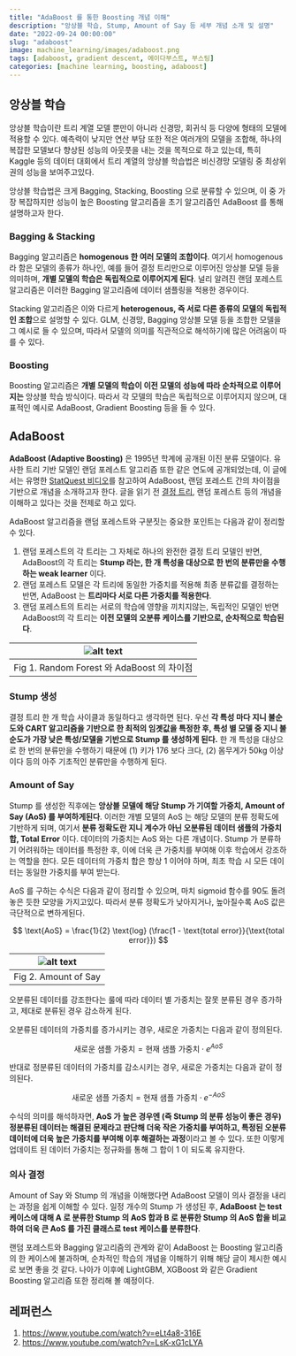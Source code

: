 ```yaml
---
title: "AdaBoost 를 통한 Boosting 개념 이해"
description: "앙상블 학습, Stump, Amount of Say 등 세부 개념 소개 및 설명"
date: "2022-09-24 00:00:00"
slug: "adaboost"
image: machine_learning/images/adaboost.png
tags: [adaboost, gradient descent, 에이다부스트, 부스팅]
categories: [machine learning, boosting, adaboost]
---
```

## 앙상블 학습

앙상블 학습이란 트리 계열 모델 뿐만이 아니라 신경망, 회귀식 등 다양에 형태의 모델에 적용할 수 있다. 예측력이 낮지만 연산 부담 또한 적은 여러개의 모델을 조합해, 하나의 복잡한 모델보다 향상된 성능의 아웃풋을 내는 것을 목적으로 하고 있는데, 특히 Kaggle 등의 데이터 대회에서 트리 계열의 앙상블 학습법은 비신경망 모델링 중 최상위권의 성능을 보여주고있다.

앙상블 학습법은 크게 Bagging, Stacking, Boosting 으로 분류할 수 있으며, 이 중 가장 복잡하지만 성능이 높은 Boosting 알고리즘을 초기 알고리즘인 AdaBoost 를 통해 설명하고자 한다.

### Bagging & Stacking

Bagging 알고리즘은 **homogenous 한 여러 모델의 조합이다**. 여기서 homogenous 라 함은 모델의 종류가 하나인, 예를 들어 결정 트리만으로 이루어진 앙상블 모델 등을 의미하며, **개별 모델의 학습은 독립적으로 이루어지게 된다**. 널리 알려진 랜덤 포레스트 알고리즘은 이러한 Bagging 알고리즘에 데이터 샘플링을 적용한 경우이다.

Stacking 알고리즘은 이와 다르게 **heterogenous, 즉 서로 다른 종류의 모델의 독립적인 조합**으로 설명할 수 있다. GLM, 신경망, Bagging 앙상블 모델 등을 조합한 모델을 그 예시로 들 수 있으며, 따라서 모델의 의미를 직관적으로 해석하기에 많은 어려움이 따를 수 있다.

### Boosting

Boosting 알고리즘은 **개별 모델의 학습이 이전 모델의 성능에 따라 순차적으로 이루어지는** 앙상블 학습 방식이다. 따라서 각 모델의 학습은 독립적으로 이루어지지 않으며, 대표적인 예시로 AdaBoost, Gradient Boosting 등을 들 수 있다.

## AdaBoost

**AdaBoost (Adaptive Boosting)** 은 1995년 학계에 공개된 이진 분류 모델이다. 유사한 트리 기반 모델인 랜덤 포레스트 알고리즘 또한 같은 연도에 공개되었는데, 이 글에서는 유명한 [StatQuest 비디오](https://www.youtube.com/watch?v=LsK-xG1cLYA)를 참고하여 AdaBoost, 랜덤 포레스트 간의 차이점을 기반으로 개념을 소개하고자 한다. 글을 읽기 전 [결정 트리](https://meme2515.github.io/machine_learning/decision_tree/), 랜덤 포레스트 등의 개념을 이해하고 있다는 것을 전제로 하고 있다.

AdaBoost 알고리즘을 랜덤 포레스트와 구분짓는 중요한 포인트는 다음과 같이 정리할 수 있다.

1. 랜덤 포레스트의 각 트리는 그 자체로 하나의 완전한 결정 트리 모델인 반면, AdaBoost의 각 트리는 **Stump 라는, 한 개 특성을 대상으로 한 번의 분류만을 수행하는 weak learner** 이다.
2. 랜덤 포레스트 모델은 각 트리에 동일한 가중치를 적용해 최종 분류값를 결정하는 반면, AdaBoost 는 **트리마다 서로 다른 가중치를 적용한다**.
3. 랜덤 포레스트의 트리는 서로의 학습에 영향을 끼치지않는, 독립적인 모델인 반면 AdaBoost의 각 트리는 **이전 모델의 오분류 케이스를 기반으로, 순차적으로 학습된다**.

| ![alt text](machine_learning/images/adaboost_1.jpg) |
|:--:|
| Fig 1. Random Forest 와 AdaBoost 의 차이점 |

### Stump 생성

결정 트리 한 개 학습 사이클과 동일하다고 생각하면 된다. 우선 **각 특성 마다 지니 불순도와 CART 알고리즘을 기반으로 한 최적의 임곗값을 특정한 후, 특성 별 모델 중 지니 불순도가 가장 낮은 특성/모델을 기반으로 Stump 를 생성하게 된다.** 한 개 특성을 대상으로 한 번의 분류만을 수행하기 때문에 (1) 키가 176 보다 크다, (2) 몸무게가 50kg 이상이다 등의 아주 기초적인 분류만을 수행하게 된다. 

### Amount of Say

Stump 를 생성한 직후에는 **앙상블 모델에 해당 Stump 가 기여할 가중치, Amount of Say (AoS) 를 부여하게된다**. 이러한 개별 모델의 AoS 는 해당 모델의 분류 정확도에 기반하게 되며, 여기서 **분류 정확도란 지니 계수가 아닌 오분류된 데이터 샘플의 가중치 합, Total Error** 이다. 데이터의 가중치는 AoS 와는 다른 개념이다. Stump 가 분류하기 어려워하는 데이터를 특정한 후, 이에 더욱 큰 가중치를 부여해 이후 학습에서 강조하는 역할을 한다. 모든 데이터의 가중치 합은 항상 1 이어야 하며, 최초 학습 시 모든 데이터는 동일한 가중치를 부여 받는다. 

AoS 를 구하는 수식은 다음과 같이 정리할 수 있으며, 마치 sigmoid 함수를 90도 돌려놓은 듯한 모양을 가지고있다. 따라서 분류 정확도가 낮아지거나, 높아질수록 AoS 값은 극단적으로 변하게된다.

$$
\text{AoS} = \frac{1}{2} \text{log} (\frac{1 - \text{total error}}{\text{total error}})
$$

| ![alt text](machine_learning/images/adaboost_2.png) |
|:--:|
| Fig 2. Amount of Say |

오분류된 데이터를 강조한다는 룰에 따라 데이터 별 가중치는 잘못 분류된 경우 증가하고, 제대로 분류된 경우 감소하게 된다. 

오분류된 데이터의 가중치를 증가시키는 경우, 새로운 가중치는 다음과 같이 정의된다.

$$
\text{새로운 샘플 가중치} = \text{현재 샘플 가중치} \cdot e^{AoS}
$$

반대로 정분류된 데이터의 가중치를 감소시키는 경우, 새로운 가중치는 다음과 같이 정의된다.

$$
\text{새로운 샘플 가중치} = \text{현재 샘플 가중치} \cdot e^{-AoS}
$$

수식의 의미를 해석하자면, **AoS 가 높은 경우엔 (즉 Stump 의 분류 성능이 좋은 경우) 정분류된 데이터는 해결된 문제라고 판단해 더욱 작은 가중치를 부여하고, 특정된 오분류 데이터에 더욱 높은 가중치를 부여해 이후 해결하는 과정**이라고 볼 수 있다. 또한 이렇게 업데이트 된 데이터 가중치는 정규화를 통해 그 합이 1 이 되도록 유지한다.

### 의사 결정

Amount of Say 와 Stump 의 개념을 이해했다면 AdaBoost 모델이 의사 결정을 내리는 과정을 쉽게 이해할 수 있다. 일정 개수의 Stump 가 생성된 후, **AdaBoost 는 test 케이스에 대해 A 로 분류한 Stump 의 AoS 합과 B 로 분류한 Stump 의 AoS 합을 비교하여 더욱 큰 AoS 를 가진 클래스로 test 케이스를 분류한다**. 

랜덤 포레스트와 Bagging 알고리즘의 관계와 같이 AdaBoost 는 Boosting 알고리즘의 한 케이스에 불과하며, 순차적인 학습의 개념을 이해하기 위해 해당 글이 제시한 예시로 보면 좋을 것 같다. 나아가 이후에 LightGBM, XGBoost 와 같은 Gradient Boosting 알고리즘 또한 정리해 볼 예정이다. 

## 레퍼런스

1. https://www.youtube.com/watch?v=eLt4a8-316E
2. https://www.youtube.com/watch?v=LsK-xG1cLYA